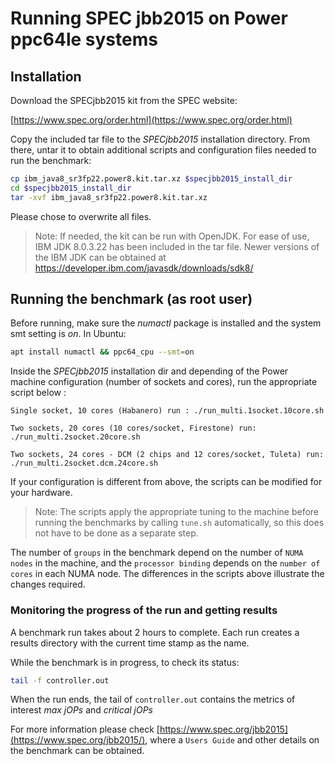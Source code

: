 # Running SPEC jbb2015 on Power ppc64le systems
## Installation  
  
Download the SPECjbb2015 kit from the SPEC website:

[https://www.spec.org/order.html](https://www.spec.org/order.html)

Copy the included tar file to the _SPECjbb2015_ installation directory. From there, untar it to obtain additional scripts and configuration files needed to run the benchmark:
```bash
cp ibm_java8_sr3fp22.power8.kit.tar.xz $specjbb2015_install_dir
cd $specjbb2015_install_dir
tar -xvf ibm_java8_sr3fp22.power8.kit.tar.xz
```

Please chose to overwrite all files.

>Note: If needed, the kit can be run with OpenJDK. For ease of use, IBM JDK 8.0.3.22 has been included in the tar file. Newer versions of the IBM JDK can be obtained at https://developer.ibm.com/javasdk/downloads/sdk8/


## Running the benchmark (as root user)
Before running, make sure the _numactl_ package is installed and the system smt setting is _on_. In Ubuntu:
```bash
apt install numactl && ppc64_cpu --smt=on
```

Inside the _SPECjbb2015_ installation dir and depending of the Power machine configuration (number of sockets and cores), run the appropriate script below :

    Single socket, 10 cores (Habanero) run : ./run_multi.1socket.10core.sh 
    
    Two sockets, 20 cores (10 cores/socket, Firestone) run: ./run_multi.2socket.20core.sh
    
    Two sockets, 24 cores - DCM (2 chips and 12 cores/socket, Tuleta) run: ./run_multi.2socket.dcm.24core.sh

If your configuration is different from above, the scripts can be modified for your hardware. 

> Note: The scripts apply the appropriate tuning to the machine before running the benchmarks by calling `tune.sh` automatically, so this does not have to be done as a separate step.

The number of `groups` in the benchmark depend on the number of `NUMA nodes` in the machine, and the `processor binding` depends on the `number of cores` in each NUMA node. The differences in the scripts above illustrate the changes required.

### Monitoring the progress of the run and getting results

A benchmark run takes about 2 hours to complete. Each run creates a results directory with the current time stamp as the name.

While the benchmark is in progress, to check its status:
```bash
tail -f controller.out
```

When the run ends, the tail of `controller.out` contains the metrics of interest *max jOPs* and *critical jOPs*

For more information please check [https://www.spec.org/jbb2015](https://www.spec.org/jbb2015/), where a `Users Guide` and other details on the benchmark can be obtained.
